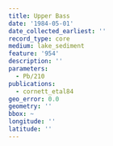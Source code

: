 ```yaml
---
title: Upper Bass
date: '1984-05-01'
date_collected_earliest: ''
record_type: core
medium: lake_sediment
feature: '954'
description: ''
parameters:
  - Pb/210
publications:
  - cornett_etal84
geo_error: 0.0
geometry: ''
bbox: ~
longitude: ''
latitude: ''
---
```

